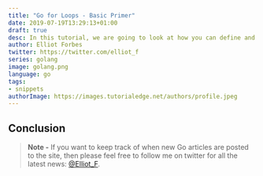 ```yaml
---
title: "Go for Loops - Basic Primer"
date: 2019-07-19T13:29:13+01:00
draft: true
desc: In this tutorial, we are going to look at how you can define and work with for loops in Go.
author: Elliot Forbes
twitter: https://twitter.com/elliot_f
series: golang
image: golang.png
language: go
tags:
- snippets
authorImage: https://images.tutorialedge.net/authors/profile.jpeg
---
```


## Conclusion

> **Note -** If you want to keep track of when new Go articles are posted to the
> site, then please feel free to follow me on twitter for all the latest news:
> [@Elliot_F](https://twitter.com/elliot_f).
